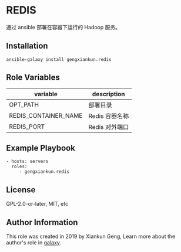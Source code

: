 REDIS
=========

通过 ansible 部署在容器下运行的 Hadoop 服务。

Installation
--------------

`ansible-galaxy install gengxiankun.redis`

Role Variables
--------------

variable | description
------------ | -------------
OPT_PATH | 部署目录
REDIS_CONTAINER_NAME | Redis 容器名称
REDIS_PORT | Redis 对外端口

Example Playbook
----------------

    - hosts: servers
      roles:
         - gengxiankun.redis

License
-------

GPL-2.0-or-later, MIT, etc

Author Information
------------------

This role was created in 2019 by Xiankun Geng, Learn more about the author's role in [galaxy](https://galaxy.ansible.com/gengxiankun).
